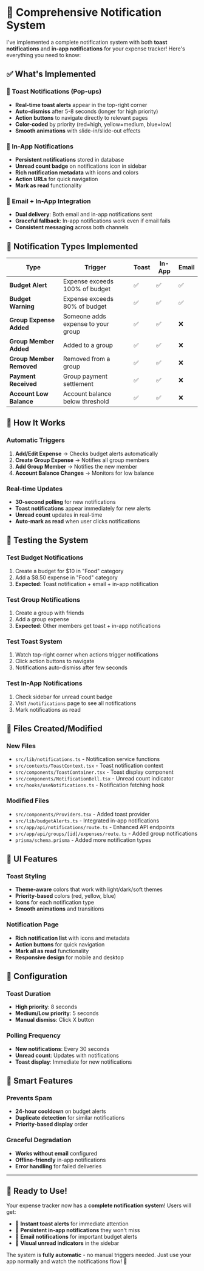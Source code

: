 # 🔔 Comprehensive Notification System

I've implemented a complete notification system with both **toast notifications** and **in-app notifications** for your expense tracker! Here's everything you need to know:

## ✅ **What's Implemented**

### **🍞 Toast Notifications (Pop-ups)**
- **Real-time toast alerts** appear in the top-right corner
- **Auto-dismiss** after 5-8 seconds (longer for high priority)
- **Action buttons** to navigate directly to relevant pages
- **Color-coded** by priority (red=high, yellow=medium, blue=low)
- **Smooth animations** with slide-in/slide-out effects

### **📱 In-App Notifications**
- **Persistent notifications** stored in database
- **Unread count badge** on notifications icon in sidebar
- **Rich notification metadata** with icons and colors
- **Action URLs** for quick navigation
- **Mark as read** functionality

### **📧 Email + In-App Integration**
- **Dual delivery**: Both email and in-app notifications sent
- **Graceful fallback**: In-app notifications work even if email fails
- **Consistent messaging** across both channels

## 🎯 **Notification Types Implemented**

| Type | Trigger | Toast | In-App | Email |
|------|---------|-------|--------|-------|
| **Budget Alert** | Expense exceeds 100% of budget | ✅ | ✅ | ✅ |
| **Budget Warning** | Expense exceeds 80% of budget | ✅ | ✅ | ✅ |
| **Group Expense Added** | Someone adds expense to your group | ✅ | ✅ | ❌ |
| **Group Member Added** | Added to a group | ✅ | ✅ | ❌ |
| **Group Member Removed** | Removed from a group | ✅ | ✅ | ❌ |
| **Payment Received** | Group payment settlement | ✅ | ✅ | ❌ |
| **Account Low Balance** | Account balance below threshold | ✅ | ✅ | ❌ |

## 🚀 **How It Works**

### **Automatic Triggers**
1. **Add/Edit Expense** → Checks budget alerts automatically
2. **Create Group Expense** → Notifies all group members
3. **Add Group Member** → Notifies the new member
4. **Account Balance Changes** → Monitors for low balance

### **Real-time Updates**
- **30-second polling** for new notifications
- **Toast notifications** appear immediately for new alerts
- **Unread count** updates in real-time
- **Auto-mark as read** when user clicks notifications

## 🧪 **Testing the System**

### **Test Budget Notifications**
1. Create a budget for $10 in "Food" category
2. Add a $8.50 expense in "Food" category
3. **Expected**: Toast notification + email + in-app notification

### **Test Group Notifications**
1. Create a group with friends
2. Add a group expense
3. **Expected**: Other members get toast + in-app notifications

### **Test Toast System**
1. Watch top-right corner when actions trigger notifications
2. Click action buttons to navigate
3. Notifications auto-dismiss after few seconds

### **Test In-App Notifications**
1. Check sidebar for unread count badge
2. Visit `/notifications` page to see all notifications
3. Mark notifications as read

## 📁 **Files Created/Modified**

### **New Files**
- `src/lib/notifications.ts` - Notification service functions
- `src/contexts/ToastContext.tsx` - Toast notification context
- `src/components/ToastContainer.tsx` - Toast display component
- `src/components/NotificationBell.tsx` - Unread count indicator
- `src/hooks/useNotifications.ts` - Notification fetching hook

### **Modified Files**
- `src/components/Providers.tsx` - Added toast provider
- `src/lib/budgetAlerts.ts` - Integrated in-app notifications
- `src/app/api/notifications/route.ts` - Enhanced API endpoints
- `src/app/api/groups/[id]/expenses/route.ts` - Added group notifications
- `prisma/schema.prisma` - Added more notification types

## 🎨 **UI Features**

### **Toast Styling**
- **Theme-aware** colors that work with light/dark/soft themes
- **Priority-based** colors (red, yellow, blue)
- **Icons** for each notification type
- **Smooth animations** and transitions

### **Notification Page**
- **Rich notification list** with icons and metadata
- **Action buttons** for quick navigation
- **Mark all as read** functionality
- **Responsive design** for mobile and desktop

## 🔧 **Configuration**

### **Toast Duration**
- **High priority**: 8 seconds
- **Medium/Low priority**: 5 seconds
- **Manual dismiss**: Click X button

### **Polling Frequency**
- **New notifications**: Every 30 seconds
- **Unread count**: Updates with notifications
- **Toast display**: Immediate for new notifications

## 🚨 **Smart Features**

### **Prevents Spam**
- **24-hour cooldown** on budget alerts
- **Duplicate detection** for similar notifications
- **Priority-based display** order

### **Graceful Degradation**
- **Works without email** configured
- **Offline-friendly** in-app notifications
- **Error handling** for failed deliveries

---

## 🎉 **Ready to Use!**

Your expense tracker now has a **complete notification system**! Users will get:

- 🍞 **Instant toast alerts** for immediate attention
- 📱 **Persistent in-app notifications** they won't miss
- 📧 **Email notifications** for important budget alerts
- 🔔 **Visual unread indicators** in the sidebar

The system is **fully automatic** - no manual triggers needed. Just use your app normally and watch the notifications flow! 🚀